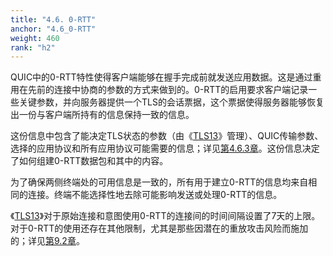 ```yaml
---
title: "4.6. 0-RTT"
anchor: "4.6_0-RTT"
weight: 460
rank: "h2"
---
```


QUIC中的0-RTT特性使得客户端能够在握手完成前就发送应用数据。这是通过重用在先前的连接中协商的参数的方式来做到的。0-RTT的启用要求客户端记录一些关键参数，并向服务器提供一个TLS的会话票据，这个票据使得服务器能够恢复出一份与客户端所持有的信息保持一致的信息。

这份信息中包含了能决定TLS状态的参数（由《[TLS13]()》管理）、QUIC传输参数、选择的应用协议和所有应用协议可能需要的信息；详见[第4.6.3章]()。这份信息决定了如何组建0-RTT数据包和其中的内容。

为了确保两侧终端处的可用信息是一致的，所有用于建立0-RTT的信息均来自相同的连接。终端不能选择性地去除可能影响发送或处理0-RTT的信息。

《[TLS13]()》对于原始连接和意图使用0-RTT的连接间的时间间隔设置了7天的上限。对于0-RTT的使用还存在其他限制，尤其是那些因潜在的重放攻击风险而施加的；详见[第9.2章]()。
